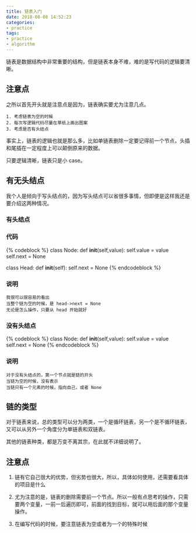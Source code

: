 ```yaml
---
title: 链表入门
date: 2018-08-08 14:52:23
categories:
- practice
tags:
- practice
- algorithm
---
```

链表是数据结构中非常重要的结构，但是链表本身不难，难的是写代码的逻辑要清晰。

<!-- more -->

## 注意点

之所以首先开头就是注意点是因为，链表确实要尤为注意几点。

	1. 考虑链表为空的时候
	2. 每次写逻辑代码尽量在草纸上画出图案
	3. 考虑是否有头结点
	
事实上，链表的逻辑也就是那么多，比如单链表删除一定要记得前一个节点，头插和尾插在一定程度上可以颠倒原来的数据。

只要逻辑清晰，链表只是小 case。

## 有无头结点

我个人是倾向于写头结点的，因为写头结点可以省很多事情，但即便是这样我还是要介绍这两种情况。

### 有头结点

### 代码

{% codeblock %}
class Node:
    def __init__(self,value):
        self.value = value
        self.next  = None

class Head:
    def __init__(self):
        self.next = None
{% endcodeblock %}

### 说明
	
	我很可以很容易的看出
	当整个链为空的时候，是 head->next = None
	无论是怎么操作，只要从 head 开始就好
	
### 没有头结点

{% codeblock %}
class Node:
    def __init__(self,value):
        self.value = value
        self.next  = None
{% endcodeblock %}

### 说明

	对于没有头结点的，第一个节点就是链的开头
	当链为空的时候，没有表示
	当链只有一个元素的时候，指向自己，或者 None
	
## 链的类型

对于链表来说，总的类型可以分为两类，一个是循环链表，另一个是不循环链表，又可以从另外一个角度分为单链表和双链表。

其他的链表种类，都是万变不离其宗，在此就不详细说明了。

## 注意点

1. 链有它自己很大的优势，但劣势也很大，所以，具体如何使用，还需要看具体的项目是什么

2. 尤为注意的是，链表的删除需要前一个节点。所以一般有点思考的操作，只需要两个变量，一前一后遍历即可，前面的找到目标，就可以用后面的那个变量操作。

3. 在编写代码的时候，要注意链表为空或者为一个的特殊时候

